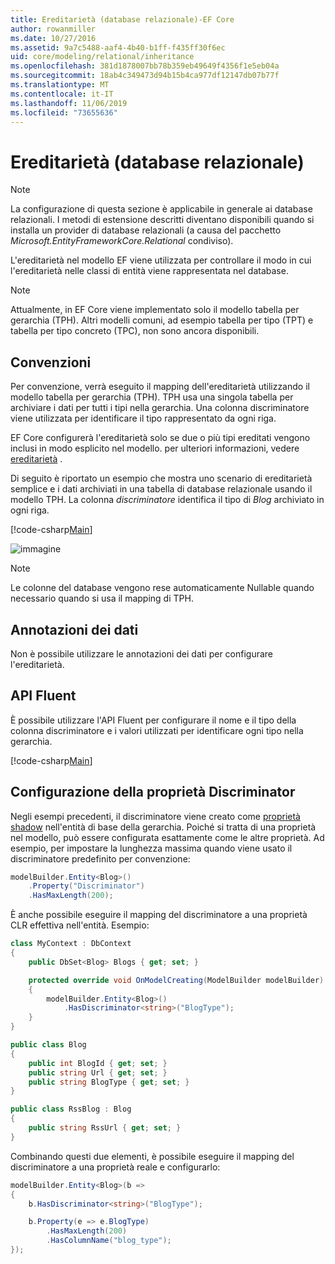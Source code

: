 ```yaml
---
title: Ereditarietà (database relazionale)-EF Core
author: rowanmiller
ms.date: 10/27/2016
ms.assetid: 9a7c5488-aaf4-4b40-b1ff-f435ff30f6ec
uid: core/modeling/relational/inheritance
ms.openlocfilehash: 381d1878007bb78b359eb49649f4356f1e5eb04a
ms.sourcegitcommit: 18ab4c349473d94b15b4ca977df12147db07b77f
ms.translationtype: MT
ms.contentlocale: it-IT
ms.lasthandoff: 11/06/2019
ms.locfileid: "73655636"
---
```

# <a name="inheritance-relational-database"></a>Ereditarietà (database relazionale)

> [!NOTE]  
> La configurazione di questa sezione è applicabile in generale ai database relazionali. I metodi di estensione descritti diventano disponibili quando si installa un provider di database relazionali (a causa del pacchetto *Microsoft.EntityFrameworkCore.Relational* condiviso).

L'ereditarietà nel modello EF viene utilizzata per controllare il modo in cui l'ereditarietà nelle classi di entità viene rappresentata nel database.

> [!NOTE]  
> Attualmente, in EF Core viene implementato solo il modello tabella per gerarchia (TPH). Altri modelli comuni, ad esempio tabella per tipo (TPT) e tabella per tipo concreto (TPC), non sono ancora disponibili.

## <a name="conventions"></a>Convenzioni

Per convenzione, verrà eseguito il mapping dell'ereditarietà utilizzando il modello tabella per gerarchia (TPH). TPH usa una singola tabella per archiviare i dati per tutti i tipi nella gerarchia. Una colonna discriminatore viene utilizzata per identificare il tipo rappresentato da ogni riga.

EF Core configurerà l'ereditarietà solo se due o più tipi ereditati vengono inclusi in modo esplicito nel modello. per ulteriori informazioni, vedere [ereditarietà](../inheritance.md) .

Di seguito è riportato un esempio che mostra uno scenario di ereditarietà semplice e i dati archiviati in una tabella di database relazionale usando il modello TPH. La colonna *discriminatore* identifica il tipo di *Blog* archiviato in ogni riga.

[!code-csharp[Main](../../../../samples/core/Modeling/Conventions/InheritanceDbSets.cs#Model)]

![immagine](_static/inheritance-tph-data.png)

>[!NOTE]
> Le colonne del database vengono rese automaticamente Nullable quando necessario quando si usa il mapping di TPH.

## <a name="data-annotations"></a>Annotazioni dei dati

Non è possibile utilizzare le annotazioni dei dati per configurare l'ereditarietà.

## <a name="fluent-api"></a>API Fluent

È possibile utilizzare l'API Fluent per configurare il nome e il tipo della colonna discriminatore e i valori utilizzati per identificare ogni tipo nella gerarchia.

[!code-csharp[Main](../../../../samples/core/Modeling/FluentAPI/InheritanceTPHDiscriminator.cs#Inheritance)]

## <a name="configuring-the-discriminator-property"></a>Configurazione della proprietà Discriminator

Negli esempi precedenti, il discriminatore viene creato come [proprietà shadow](xref:core/modeling/shadow-properties) nell'entità di base della gerarchia. Poiché si tratta di una proprietà nel modello, può essere configurata esattamente come le altre proprietà. Ad esempio, per impostare la lunghezza massima quando viene usato il discriminatore predefinito per convenzione:

```C#
modelBuilder.Entity<Blog>()
    .Property("Discriminator")
    .HasMaxLength(200);
```

È anche possibile eseguire il mapping del discriminatore a una proprietà CLR effettiva nell'entità. Esempio:

```C#
class MyContext : DbContext
{
    public DbSet<Blog> Blogs { get; set; }

    protected override void OnModelCreating(ModelBuilder modelBuilder)
    {
        modelBuilder.Entity<Blog>()
            .HasDiscriminator<string>("BlogType");
    }
}

public class Blog
{
    public int BlogId { get; set; }
    public string Url { get; set; }
    public string BlogType { get; set; }
}

public class RssBlog : Blog
{
    public string RssUrl { get; set; }
}
```

Combinando questi due elementi, è possibile eseguire il mapping del discriminatore a una proprietà reale e configurarlo:

```C#
modelBuilder.Entity<Blog>(b =>
{
    b.HasDiscriminator<string>("BlogType");

    b.Property(e => e.BlogType)
        .HasMaxLength(200)
        .HasColumnName("blog_type");
});
```
